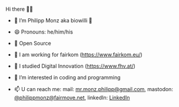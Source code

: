Hi there 👋🌞

- 🍉 I’m Philipp Monz aka biowilli 🍉
- 😄 Pronouns: he/him/his
- 💞️ Open Source
- 🏢 I am working for fairkom (https://www.fairkom.eu/)
- 📐 I studied Digital Innovation (https://www.fhv.at/)
- 👀 I’m interested in coding and programming

- 📫 U can reach me: 
mail: mr.monz.philipp@gmail.com, mastodon: [@philippmonz@fairmove.net](https://fairmove.net/@philippmonz), linkedIn: [LinkedIn](https://at.linkedin.com/in/philipp-monz-8a281a16b)

<!---
biowilli/biowilli is a ✨ special ✨ repository because its `README.md` (this file) appears on your GitHub profile.
You can click the Preview link to take a look at your changes.
--->

